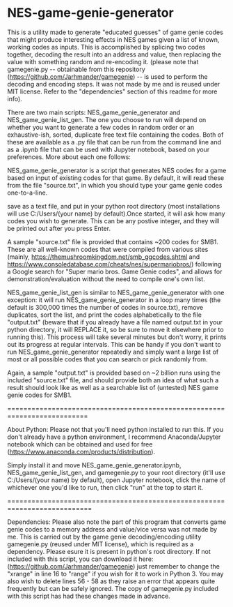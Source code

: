 # NES-game-genie-generator
This is a utility made to generate "educated guesses" of game genie
codes that might produce interesting effects in NES games given a 
list of known, working codes as inputs. This is accomplished by 
splicing two codes together, decoding the result into an address
and value, then replacing the value with something random and 
re-encoding it. (please note that gamegenie.py -- obtainable from 
this repository (https://github.com/Jarhmander/gamegenie) -- is 
used to perform the decoding and encoding steps. It was not made
by me and is reused under MIT license. Refer to the "dependencies" 
section of this readme for more info). 

There are two main scripts: NES_game_genie_generator and 
NES_game_genie_list_gen. The one you choose to run will depend on 
whether you want to generate a few codes in random order or an 
exhaustive-ish, sorted, duplicate free text file containing the 
codes. Both of these are available as a .py file that can be run 
from the command line and as a .ipynb file that can be used with 
Jupyter notebook, based on your preferences. More about each one
follows:

NES_game_genie_generator is a script that generates NES codes for a 
game based on input of existing codes for that game. By default, it 
will read these from the file "source.txt", in which you should type 
your game genie codes one-to-a-line.

save as a text file, and put in your python root directory (most
installations will use C:/Users/(your name) by default).Once 
started, it will ask how many codes you wish to generate. This 
can be any postive integer, and they will be printed out after you 
press Enter. 

A sample "source.txt" file is provided that contains ~200 codes for
SMB1. These are all well-known codes that were compiled from various 
sites (mainly, https://themushroomkingdom.net/smb_ggcodes.shtml and 
https://www.consoledatabase.com/cheats/nes/supermariobros/) following
a Google search for "Super mario bros. Game Genie codes", and
allows for demonstration/evaluation without the need to compile one's
own list. 

NES_game_genie_list_gen is similar to NES_game_genie_generator with
one exception: it will run NES_game_genie_generator in a loop many 
times (the default is 300,000 times the number of codes in 
source.txt), remove duplicates, sort the list, and print the codes
alphabetically to the file "output.txt" (beware that if you already
have a file named output.txt in your python directory, it will 
REPLACE it, so be sure to move it elsewhere prior to running this).
This process will take several minutes but don't worry, it prints 
out its progress at regular intervals. This can be handy if you don't
want to run NES_game_genie_generator repeatedly and simply want a 
large list of most or all possible codes that you can search or pick
randomly from. 

Again, a sample "output.txt" is provided based on ~2 billion runs using 
the included "source.txt" file, and should provide both an idea of what 
such a result should look like as well as a searchable list of (untested) 
NES game genie codes for SMB1. 

==========================================================================

About Python: 
Please not that you'll need python installed to run this. If you
don't already have a python environment, I recommend
Anaconda/Jupyter notebook which can be obtained and used 
for free (https://www.anaconda.com/products/distribution).
 
Simply install it and move 
NES_game_genie_generator.ipynb, NES_game_genie_list_gen, and
gamegenie.py to your root directory (it'll use C:/Users/(your name) 
by default), open Jupyter notebook, click 
the name of whichever one you'd like to run, then click "run" at the 
top to start it.

===========================================================================

Dependencies: 
Please also note the part of this program that converts game genie codes 
to a memory address and value/vice versa was not made by me. This 
is carried out by the game genie decoding/encoding 
utility gamegenie.py (reused under MIT  license), which is required
as a dependency. Please esure it is present in python's root directory.
If not included with this script, you can download it here: 
(https://github.com/Jarhmander/gamegenie) just remember to change the 
"xrange" in line 16 to "range" if you wish for it to work in Python 3.
You may also wish to delete lines 56 - 58 as they raise an error that 
appears quite frequently but can be safely ignored. The copy of 
gamegenie.py included with this script has had these changes made in 
advance. 
